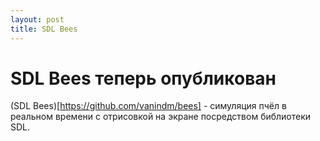 ```yaml
---
layout: post
title: SDL Bees
---
```


# SDL Bees теперь опубликован

(SDL Bees)[https://github.com/vanindm/bees] - симуляция пчёл в реальном времени с отрисовкой на экране посредством библиотеки SDL. 
